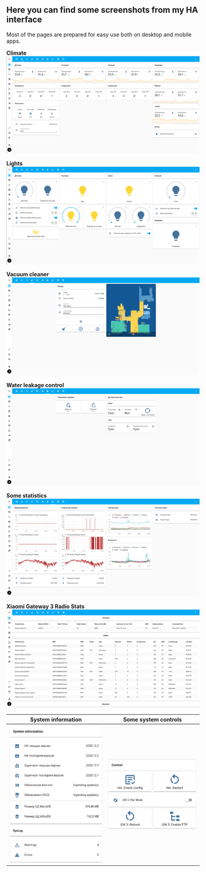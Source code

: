 ## Here you can find some screenshots from my HA interface
Most of the pages are prepared for easy use both on desktop and mobile apps.

**Climate**\
![Climate](screenshots/Climate.png)

**Lights**\
![Lights](screenshots/Light.png)

**Vacuum cleaner**\
![Vacuum_Cleaner](screenshots/Vacuum_Cleaner.png)

**Water leakage control**\
![Water](screenshots/Water.png)

**Some statistics**\
![Stats](screenshots/Stats.png)

**Xiaomi Gateway 3 Radio Stats**\
![GW3](screenshots/GW3_Stats.png)

|**System information**|**Some system controls**|
|---|---|
|![Sys_Info](screenshots/Sys_Info.png)|![Sys_Controls](screenshots/Sys_Control.png)|